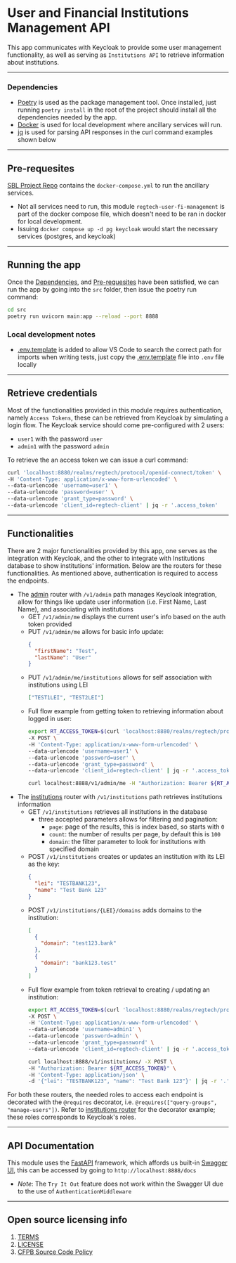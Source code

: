 # User and Financial Institutions Management API
This app communicates with Keycloak to provide some user management functionality, as well as serving as `Institutions API` to retrieve information about institutions.

---
### Dependencies
- [Poetry](https://python-poetry.org/) is used as the package management tool. Once installed, just running `poetry install` in the root of the project should install all the dependencies needed by the app.
- [Docker](https://www.docker.com/) is used for local development where ancillary services will run.
- [jq](https://jqlang.github.io/jq/download/) is used for parsing API responses in the curl command examples shown below

---
## Pre-requesites
[SBL Project Repo](https://github.com/cfpb/sbl-project) contains the `docker-compose.yml` to run the ancillary services. 
- Not all services need to run, this module `regtech-user-fi-management` is part of the docker compose file, which doesn't need to be ran in docker for local development.
- Issuing `docker compose up -d pg keycloak` would start the necessary services (postgres, and keycloak)

---
## Running the app
Once the [Dependencies](#dependencies), and [Pre-requesites](#pre-requesites) have been satisfied, we can run the app by going into the `src` folder, then issue the poetry run command:
```bash
cd src
poetry run uvicorn main:app --reload --port 8888
```
### Local development notes
- [.env.template](.env.template) is added to allow VS Code to search the correct path for imports when writing tests, just copy the [.env.template](.env.template) file into `.env` file locally

---
## Retrieve credentials
Most of the functionalities provided in this module requires authentication, namely `Access Tokens`, these can be retrieved from Keycloak by simulating a login flow.
The Keycloak service should come pre-configured with 2 users:
- `user1` with the password `user`
- `admin1` with the password `admin`

To retrieve the an access token we can issue a curl command:
```bash
curl 'localhost:8880/realms/regtech/protocol/openid-connect/token' \
-H 'Content-Type: application/x-www-form-urlencoded' \
--data-urlencode 'username=user1' \
--data-urlencode 'password=user' \
--data-urlencode 'grant_type=password' \
--data-urlencode 'client_id=regtech-client' | jq -r '.access_token'
```

---
## Functionalities
There are 2 major functionalities provided by this app, one serves as the integration with Keycloak, and the other to integrate with Institutions database to show institutions' information. Below are the routers for these functionalities. As mentioned above, authentication is required to access the endpoints.
- The [admin](./src/routers/admin.py) router with `/v1/admin` path manages Keycloak integration, allow for things like update user information (i.e. First Name, Last Name), and associating with institutions
  - GET `/v1/admin/me` displays the current user's info based on the auth token provided
  - PUT `/v1/admin/me` allows for basic info update:
    ```json
    {
      "firstName": "Test",
      "lastName": "User"
    }
    ```
  - PUT `/v1/admin/me/institutions` allows for self association with institutions using LEI
    ```json
    ["TEST1LEI", "TEST2LEI"]
    ```
  - Full flow example from getting token to retrieving information about logged in user:
    ```bash
    export RT_ACCESS_TOKEN=$(curl 'localhost:8880/realms/regtech/protocol/openid-connect/token' \
    -X POST \
    -H 'Content-Type: application/x-www-form-urlencoded' \
    --data-urlencode 'username=user1' \
    --data-urlencode 'password=user' \
    --data-urlencode 'grant_type=password' \
    --data-urlencode 'client_id=regtech-client' | jq -r '.access_token')

    curl localhost:8888/v1/admin/me -H "Authorization: Bearer ${RT_ACCESS_TOKEN}" | jq -r '.'
    ```
- The [institutions](./src/routers/institutions.py) router with `/v1/institutions` path retrieves institutions information
  - GET `/v1/institutions` retrieves all institutions in the database
    - three accepted parameters allows for filtering and pagination:
      - `page`: page of the results, this is index based, so starts with `0`
      - `count`: the number of results per page, by default this is `100`
      - `domain`: the filter parameter to look for institutions with specified domain
  - POST `/v1/institutions` creates or updates an institution with its LEI as the key:
    ```json
    {
      "lei": "TESTBANK123",
      "name": "Test Bank 123"
    }
    ```
  - POST `/v1/institutions/{LEI}/domains` adds domains to the institution:
    ```json
    [
      {
        "domain": "test123.bank"
      },
      {
        "domain": "bank123.test"
      }
    ]
    ```
  - Full flow example from token retrieval to creating / updating an institution:
    ```bash
    export RT_ACCESS_TOKEN=$(curl 'localhost:8880/realms/regtech/protocol/openid-connect/token' \
    -X POST \
    -H 'Content-Type: application/x-www-form-urlencoded' \
    --data-urlencode 'username=admin1' \
    --data-urlencode 'password=admin' \
    --data-urlencode 'grant_type=password' \
    --data-urlencode 'client_id=regtech-client' | jq -r '.access_token')

    curl localhost:8888/v1/institutions/ -X POST \
    -H "Authorization: Bearer ${RT_ACCESS_TOKEN}" \
    -H 'Content-Type: application/json' \
    -d '{"lei": "TESTBANK123", "name": "Test Bank 123"}' | jq -r '.'
    ```
For both these routers, the needed roles to access each endpoint is decorated with the `@requires` decorator, i.e. `@requires(["query-groups", "manage-users"])`. Refer to [institutions router](./src/routers/institutions.py) for the decorator example; these roles corresponds to Keycloak's roles.

---
## API Documentation
This module uses the [FastAPI](https://fastapi.tiangolo.com/) framework, which affords us built-in [Swagger UI](https://swagger.io/tools/swagger-ui/), this can be accessed by going to `http://localhost:8888/docs`
- _Note_: The `Try It Out` feature does not work within the Swagger UI due to the use of `AuthenticationMiddleware`

---

## Open source licensing info

1. [TERMS](TERMS.md)
2. [LICENSE](LICENSE)
3. [CFPB Source Code Policy](https://github.com/cfpb/source-code-policy/)